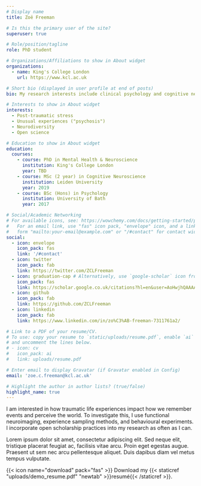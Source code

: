 ```yaml
---
# Display name
title: Zoë Freeman

# Is this the primary user of the site?
superuser: true

# Role/position/tagline
role: PhD student

# Organizations/Affiliations to show in About widget
organizations:
  - name: King's College London
    url: https://www.kcl.ac.uk

# Short bio (displayed in user profile at end of posts)
bio: My research interests include clinical psychology and cognitive neuroscience.

# Interests to show in About widget
interests:
  - Post-traumatic stress
  - Unusual experiences ("psychosis")
  - Neurodiversity
  - Open science

# Education to show in About widget
education:
  courses:
    - course: PhD in Mental Health & Neuroscience
      institution: King's College London
      year: TBD
    - course: MSc (2 year) in Cognitive Neuroscience
      institution: Leiden University
      year: 2019
    - course: BSc (Hons) in Psychology
      institution: University of Bath
      year: 2017

# Social/Academic Networking
# For available icons, see: https://wowchemy.com/docs/getting-started/page-builder/#icons
#   For an email link, use "fas" icon pack, "envelope" icon, and a link in the
#   form "mailto:your-email@example.com" or "/#contact" for contact widget.
social:
  - icon: envelope
    icon_pack: fas
    link: '/#contact'
  - icon: twitter
    icon_pack: fab
    link: https://twitter.com/ZCLFreeman
  - icon: graduation-cap # Alternatively, use `google-scholar` icon from `ai` icon pack
    icon_pack: fas
    link: https://scholar.google.co.uk/citations?hl=en&user=AoHwjhQAAAAJ
  - icon: github
    icon_pack: fab
    link: https://github.com/ZCLFreeman
  - icon: linkedin
    icon_pack: fab
    link: https://www.linkedin.com/in/zo%C3%AB-freeman-7311761a2/

# Link to a PDF of your resume/CV.
# To use: copy your resume to `static/uploads/resume.pdf`, enable `ai` icons in `params.toml`,
# and uncomment the lines below.
# - icon: cv
#   icon_pack: ai
#   link: uploads/resume.pdf

# Enter email to display Gravatar (if Gravatar enabled in Config)
email: 'zoe.c.freeman@kcl.ac.uk'

# Highlight the author in author lists? (true/false)
highlight_name: true
---
```


I am interested in how traumatic life experiences impact how we remember events and perceive the world. To investigate this, I use functional neuroimaging, experience sampling methods, and behavioural experiments. I incorporate open scholarship practices into my research as often as I can.

Lorem ipsum dolor sit amet, consectetur adipiscing elit. Sed neque elit, tristique placerat feugiat ac, facilisis vitae arcu. Proin eget egestas augue. Praesent ut sem nec arcu pellentesque aliquet. Duis dapibus diam vel metus tempus vulputate.

{{< icon name="download" pack="fas" >}} Download my {{< staticref "uploads/demo_resume.pdf" "newtab" >}}resumé{{< /staticref >}}.
